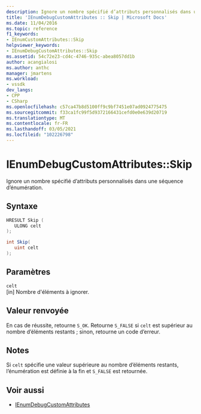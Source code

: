 ```yaml
---
description: Ignore un nombre spécifié d’attributs personnalisés dans une séquence d’énumération.
title: 'IEnumDebugCustomAttributes :: Skip | Microsoft Docs'
ms.date: 11/04/2016
ms.topic: reference
f1_keywords:
- IEnumCustomAttributes::Skip
helpviewer_keywords:
- IEnumDebugCustomAttributes::Skip
ms.assetid: 54c72e23-cd4c-4746-935c-abea8057dd1b
author: acangialosi
ms.author: anthc
manager: jmartens
ms.workload:
- vssdk
dev_langs:
- CPP
- CSharp
ms.openlocfilehash: c57ca47b8d5100ff9c9bf7451e07ad0924775475
ms.sourcegitcommit: f33ca1fc99f5d9372166431cefd0e0e639d20719
ms.translationtype: MT
ms.contentlocale: fr-FR
ms.lasthandoff: 03/05/2021
ms.locfileid: "102226798"
---
```

# <a name="ienumdebugcustomattributesskip"></a>IEnumDebugCustomAttributes::Skip
Ignore un nombre spécifié d’attributs personnalisés dans une séquence d’énumération.

## <a name="syntax"></a>Syntaxe

```cpp
HRESULT Skip ( 
   ULONG celt
);
```

```csharp
int Skip(
   uint celt
);
```

## <a name="parameters"></a>Paramètres
`celt`\
[in] Nombre d'éléments à ignorer.

## <a name="return-value"></a>Valeur renvoyée
 En cas de réussite, retourne `S_OK`. Retourne `S_FALSE` si `celt` est supérieur au nombre d’éléments restants ; sinon, retourne un code d’erreur.

## <a name="remarks"></a>Notes
 Si `celt` spécifie une valeur supérieure au nombre d’éléments restants, l’énumération est définie à la fin et `S_FALSE` est retournée.

## <a name="see-also"></a>Voir aussi
- [IEnumDebugCustomAttributes](../../../extensibility/debugger/reference/ienumdebugcustomattributes.md)
